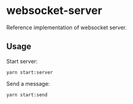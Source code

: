 # websocket-server

Reference implementation of websocket server.

## Usage

Start server:
```
yarn start:server
```

Send a message:

```
yarn start:send
```
